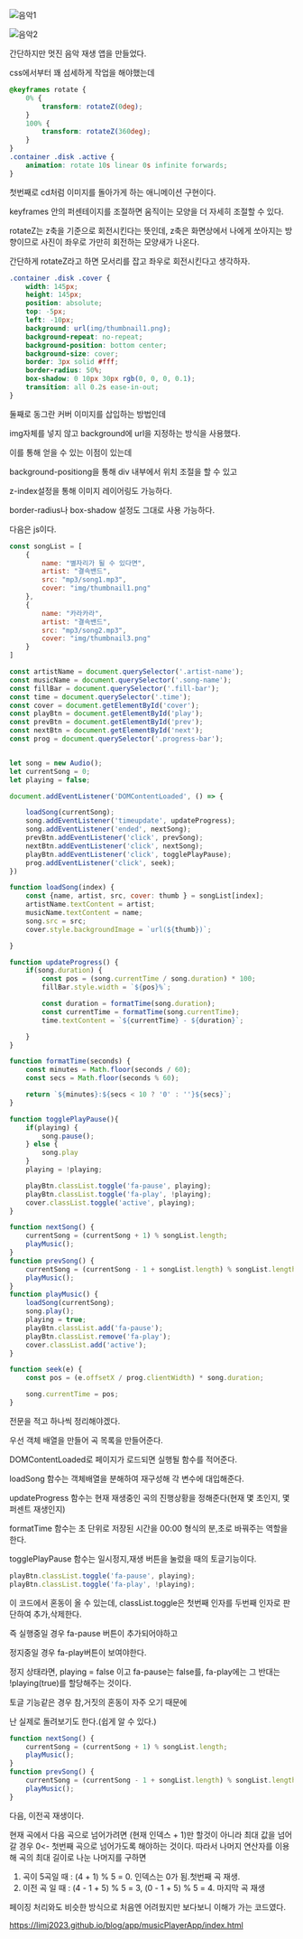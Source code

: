 
![음악1](post_img/music-app/music1.png)

![음악2](post_img/music-app/music2.png)


간단하지만 멋진 음악 재생 앱을 만들었다.


css에서부터 꽤 섬세하게 작업을 해야했는데

```css
@keyframes rotate {
    0% {
        transform: rotateZ(0deg);
    }
    100% {
        transform: rotateZ(360deg);
    }
}
.container .disk .active {
    animation: rotate 10s linear 0s infinite forwards;
}
```

첫번째로 cd처럼 이미지를 돌아가게 하는 애니메이션 구현이다.

keyframes 안의 퍼센테이지를 조절하면 움직이는 모양을 더 자세히 조절할 수 있다.

rotateZ는 z축을 기준으로 회전시킨다는 뜻인데, z축은 화면상에서 나에게 쏘아지는 방향이므로
사진이 좌우로 가만히 회전하는 모양새가 나온다.

간단하게 rotateZ라고 하면 모서리를 잡고 좌우로 회전시킨다고 생각하자.


```css
.container .disk .cover {
    width: 145px;
    height: 145px;
    position: absolute;
    top: -5px;
    left: -10px;
    background: url(img/thumbnail1.png);
    background-repeat: no-repeat;
    background-position: bottom center;
    background-size: cover;
    border: 3px solid #fff;
    border-radius: 50%;
    box-shadow: 0 10px 30px rgb(0, 0, 0, 0.1);
    transition: all 0.2s ease-in-out;
}
```

둘째로 동그란 커버 이미지를 삽입하는 방법인데

img자체를 넣지 않고 background에 url을 지정하는 방식을 사용했다.

이를 통해 얻을 수 있는 이점이 있는데

background-positiong을 통해 div 내부에서 위치 조절을 할 수 있고

z-index설정을 통해 이미지 레이어링도 가능하다.

border-radius나 box-shadow 설정도 그대로 사용 가능하다.



다음은 js이다.

```js
const songList = [
    {
        name: "별자리가 될 수 있다면",
        artist: "결속밴드",
        src: "mp3/song1.mp3",
        cover: "img/thumbnail1.png"
    },
    {
        name: "카라카라",
        artist: "결속밴드",
        src: "mp3/song2.mp3",
        cover: "img/thumbnail3.png"
    }
]

const artistName = document.querySelector('.artist-name');
const musicName = document.querySelector('.song-name');
const fillBar = document.querySelector('.fill-bar');
const time = document.querySelector('.time');
const cover = document.getElementById('cover');
const playBtn = document.getElementById('play');
const prevBtn = document.getElementById('prev');
const nextBtn = document.getElementById('next');
const prog = document.querySelector('.progress-bar');


let song = new Audio();
let currentSong = 0;
let playing = false;

document.addEventListener('DOMContentLoaded', () => {

    loadSong(currentSong);
    song.addEventListener('timeupdate', updateProgress);
    song.addEventListener('ended', nextSong);
    prevBtn.addEventListener('click', prevSong);
    nextBtn.addEventListener('click', nextSong);
    playBtn.addEventListener('click', togglePlayPause);
    prog.addEventListener('click', seek);
})

function loadSong(index) {
    const {name, artist, src, cover: thumb } = songList[index];
    artistName.textContent = artist;
    musicName.textContent = name;
    song.src = src;
    cover.style.backgroundImage = `url(${thumb})`;

}

function updateProgress() {
    if(song.duration) {
        const pos = (song.currentTime / song.duration) * 100;
        fillBar.style.width = `${pos}%`;

        const duration = formatTime(song.duration);
        const currentTime = formatTime(song.currentTime);
        time.textContent = `${currentTime} - ${duration}`;

    }
}

function formatTime(seconds) {
    const minutes = Math.floor(seconds / 60);
    const secs = Math.floor(seconds % 60);

    return `${minutes}:${secs < 10 ? '0' : ''}${secs}`;
}

function togglePlayPause(){
    if(playing) {
        song.pause();
    } else {
        song.play
    }
    playing = !playing;

    playBtn.classList.toggle('fa-pause', playing);
    playBtn.classList.toggle('fa-play', !playing);
    cover.classList.toggle('active', playing);
}

function nextSong() {
    currentSong = (currentSong + 1) % songList.length;
    playMusic();
}
function prevSong() {
    currentSong = (currentSong - 1 + songList.length) % songList.length;
    playMusic();
}
function playMusic() {
    loadSong(currentSong);
    song.play();
    playing = true;
    playBtn.classList.add('fa-pause');
    playBtn.classList.remove('fa-play');
    cover.classList.add('active');
}

function seek(e) {
    const pos = (e.offsetX / prog.clientWidth) * song.duration;

    song.currentTime = pos;
}
```

전문을 적고 하나씩 정리해야겠다.

우선 객체 배열을 만들어 곡 목록을 만들어준다.

DOMContentLoaded로 페이지가 로드되면 실행될 함수를 적어준다.

loadSong 함수는 객체배열을 분해하여 재구성해 각 변수에 대입해준다.

updateProgress 함수는 현재 재생중인 곡의 진행상황을 정해준다(현재 몇 초인지, 몇 퍼센트 재생인지)

formatTime 함수는 초 단위로 저장된 시간을 00:00 형식의 분,초로 바꿔주는 역할을 한다.

togglePlayPause 함수는 일시정지,재생 버튼을 눌렀을 때의 토글기능이다.
```js
playBtn.classList.toggle('fa-pause', playing);
playBtn.classList.toggle('fa-play', !playing);
```
이 코드에서 혼동이 올 수 있는데, classList.toggle은 첫번째 인자를 두번째 인자로 판단하여 추가,삭제한다.

즉 실행중일 경우 fa-pause 버튼이 추가되어야하고

정지중일 경우 fa-play버튼이 보여야한다.

정지 상태라면, playing = false 이고 fa-pause는 false를, fa-play에는 그 반대는 !playing(true)를 할당해주는 것이다.

토글 기능같은 경우 참,거짓의 혼동이 자주 오기 때문에

난 실제로 돌려보기도 한다.(쉽게 알 수 있다.)

```js
function nextSong() {
    currentSong = (currentSong + 1) % songList.length;
    playMusic();
}
function prevSong() {
    currentSong = (currentSong - 1 + songList.length) % songList.length;
    playMusic();
}
```
다음, 이전곡 재생이다.

현재 곡에서 다음 곡으로 넘어가려면 (현재 인덱스 + 1)만 할것이 아니라 최대 값을 넘어갈 경우 0<- 첫번째 곡으로 넘어가도록 해야하는 것이다. 따라서 나머지 연산자를 이용해 곡의 최대 길이로 나눈 나머지를 구하면

1. 곡이 5곡일 때 : (4 + 1) % 5 = 0. 인덱스는 0가 됨.첫번째 곡 재생.
2. 이전 곡 일 때 : (4 - 1 + 5) % 5 = 3, (0 - 1 + 5) % 5 = 4. 마지막 곡 재생

페이징 처리와도 비슷한 방식으로 처음엔 어려웠지만 보다보니 이해가 가는 코드였다.



https://limj2023.github.io/blog/app/musicPlayerApp/index.html